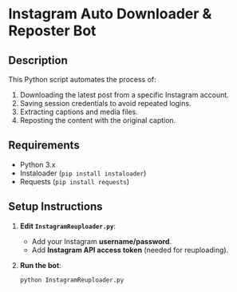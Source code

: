 # Instagram Auto Downloader & Reposter Bot

## Description
This Python script automates the process of:
1. Downloading the latest post from a specific Instagram account.
2. Saving session credentials to avoid repeated logins.
3. Extracting captions and media files.
4. Reposting the content with the original caption.

## Requirements
- Python 3.x
- Instaloader (`pip install instaloader`)
- Requests (`pip install requests`)

## Setup Instructions
1. **Edit `InstagramReuploader.py`**:
   - Add your Instagram **username/password**.
   - Add **Instagram API access token** (needed for reuploading).

2. **Run the bot**:
   ```sh
   python InstagramReuploader.py
   ```
